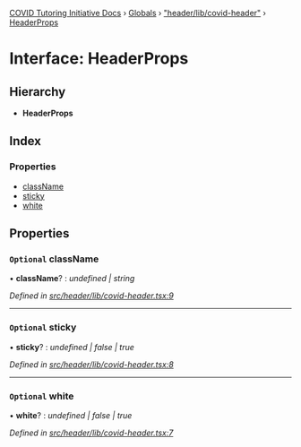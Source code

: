 [COVID Tutoring Initiative Docs](../README.md) › [Globals](../globals.md) › ["header/lib/covid-header"](../modules/_header_lib_covid_header_.md) › [HeaderProps](_header_lib_covid_header_.headerprops.md)

# Interface: HeaderProps

## Hierarchy

- **HeaderProps**

## Index

### Properties

- [className](_header_lib_covid_header_.headerprops.md#optional-classname)
- [sticky](_header_lib_covid_header_.headerprops.md#optional-sticky)
- [white](_header_lib_covid_header_.headerprops.md#optional-white)

## Properties

### `Optional` className

• **className**? : _undefined | string_

_Defined in [src/header/lib/covid-header.tsx:9](https://github.com/tutorbookapp/covid-tutoring/blob/7978780/src/header/lib/covid-header.tsx#L9)_

---

### `Optional` sticky

• **sticky**? : _undefined | false | true_

_Defined in [src/header/lib/covid-header.tsx:8](https://github.com/tutorbookapp/covid-tutoring/blob/7978780/src/header/lib/covid-header.tsx#L8)_

---

### `Optional` white

• **white**? : _undefined | false | true_

_Defined in [src/header/lib/covid-header.tsx:7](https://github.com/tutorbookapp/covid-tutoring/blob/7978780/src/header/lib/covid-header.tsx#L7)_
